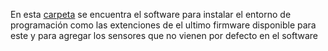 En esta [carpeta](https://www.mediafire.com/folder/7x2ihsgde50c0/Ev3-G) se encuentra el software para instalar el entorno de programación como las extenciones de el ultimo firmware disponible para este y para agregar los sensores que no vienen por defecto en el software
